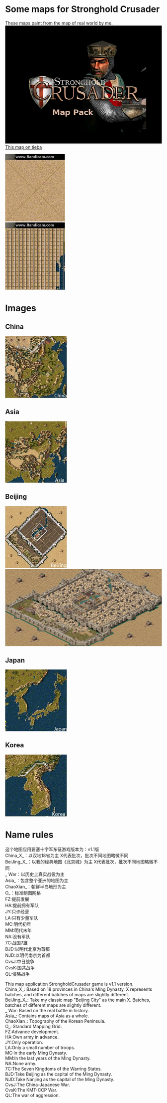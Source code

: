 # Some maps for Stronghold Crusader
These maps paint from the map of real world by me.  
[![Title](title.jpg)](https://github.com/Levsw/StrongholdCrusaderMaps)  
[This map on tieba](https://tieba.baidu.com/p/6027784104)

[![BeijingGif](BeiJing_gif.gif)]()  
[![AsiaGif](Asia_gif.gif)]()
# Images
## China
[![China](China.jpg)](China_*.map)
## Asia
[![Asia](Asia.jpg)](Asia_*.map)
## Beijing
[![Beijing](BeiJing.jpg)](BeiJing_*.map)  
[![Beijing2](BeiJing2.jpg)](BeiJing_*.map)  
## Japan
[![Japan](Japan.jpg)](Japan_*.map)
## Korea
[![Korea](Korea.jpg)](Korea_*.map)
# Name rules
这个地图应用要塞十字军东征游戏版本为：v1.1版  
China_X_：以汉地18省为主 X代表批次，批次不同地图略微不同  
BeiJing_X_：以我的经典地图《北京城》为主 X代表批次，批次不同地图略微不同  
_ War：以历史上真实战役为主  
Asia_：包含整个亚洲的地图为主  
ChaoXian_：朝鲜半岛地形为主  
O_：标准制图网格  
FZ:提前发展  
HA:提前拥有军队  
JY:只许经营  
LA:只有少量军队  
MC:明代初年  
MM:明代末年  
NA:没有军队  
7C:战国7雄  
BJD:以明代北京为首都  
NJD:以明代南京为首都  
CvsJ:中日战争  
CvsK:国共战争  
QL:侵略战争

This map application StrongholdCrusader game is v1.1 version.  
China_X_: Based on 18 provinces in China's Ming Dynasty, X represents batches, and different batches of maps are slightly different.  
BeiJing_X_: Take my classic map "Beijing City" as the main X. Batches, batches of different maps are slightly different.  
_ War: Based on the real battle in history.  
Asia_: Contains maps of Asia as a whole.  
ChaoXian_: Topography of the Korean Peninsula.  
O_: Standard Mapping Grid.  
FZ:Advance development.  
HA:Own army in advance.  
JY:Only operation.  
LA:Only a small number of troops.  
MC:In the early Ming Dynasty.  
MM:In the last years of the Ming Dynasty.  
NA:None army.  
7C:The Seven Kingdoms of the Warring States.  
BJD:Take Beijing as the capital of the Ming Dynasty.  
NJD:Take Nanjing as the capital of the Ming Dynasty.  
CvsJ:The China-Japanese War.  
CvsK:The KMT-CCP War.  
QL:The war of aggression.
